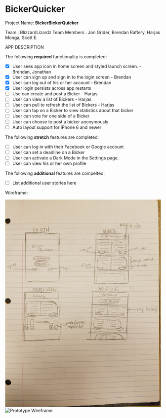 # BickerQuicker

Project Name: **BickerBickerQuicker**

Team : BlizzardLizardz
Team Members : Jon Grider, Brendan Raftery, Harjas Monga, Scott E.

APP DESCRIPTION

The following **required** functionality is completed:

- [x] User sees app icon in home screen and styled launch screen. - Brendan, Jonathan
- [x] User can sign up and sign in to the login screen - Brendan
- [x] User can log out of his or her account - Brendan
- [x] User login persists across app restarts
- [ ] Use can create and post a Bicker - Harjas
- [ ] User can view a list of Bickers - Harjas
- [ ] User can pull to refresh the list of Bickers - Harjas
- [ ] User can tap on a Bicker to view statistics about that bicker
- [ ] User can vote for one side of a Bicker
- [ ] User can choose to post a bicker anonymously
- [ ] Auto layout support for iPhone 6 and newer

The following **stretch** features are completed:

- [ ] User can log in with their Facebook or Google account
- [ ] User can set a deadline on a Bicker
- [ ] User can activate a Dark Mode in the Settings page.
- [ ] User can view his or her own profile

The following **additional** features are compelted:

- [ ] List additional user stories here



Wireframe:

<img src="wireframe.jpg" title="Prototype Wireframe" width='' alt='Prototype Wireframe'/>

<img src="https://i.imgur.com/ULVWDFV.gif" title="Prototype Wireframe" width='' alt='Prototype Wireframe'/>



